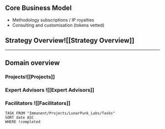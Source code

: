 ## Core Business Model
- Methodology subscriptions / IP royalties
- Consulting and customisation (tokens vetted)

## Strategy Overview![[Strategy Overview]]
---
## Domain overview

### Projects![[Projects]]
### Expert Advisors ![[Expert Advisors]]
### Facilitators ![[Facilitators]]
```dataview
TASK FROM "Immanent/Projects/LunarPunk_Labs/Tasks" 
SORT date ASC
WHERE !completed
```

